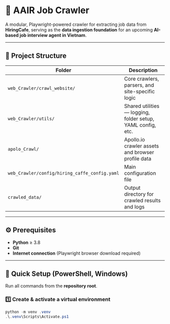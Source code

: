 # 🧠 AAIR Job Crawler

A modular, Playwright-powered crawler for extracting job data from **HiringCafe**, serving as the **data ingestion foundation** for an upcoming **AI-based job interview agent in Vietnam**.

---

## 📁 Project Structure

| Folder | Description |
|---------|-------------|
| `web_Crawler/crawl_website/` | Core crawlers, parsers, and site-specific logic |
| `web_Crawler/utils/` | Shared utilities — logging, folder setup, YAML config, etc. |
| `apolo_Crawl/` | Apollo.io crawler assets and browser profile data |
| `web_Crawler/config/hiring_caffe_config.yaml` | Main configuration file |
| `crawled_data/` | Output directory for crawled results and logs |

---

## ⚙️ Prerequisites

- **Python** ≥ 3.8  
- **Git**
- **Internet connection** (Playwright browser download required)

---

## 🚀 Quick Setup (PowerShell, Windows)

Run all commands from the **repository root**.

### 1️⃣ Create & activate a virtual environment
```powershell
python -m venv .venv
.\.venv\Scripts\Activate.ps1
